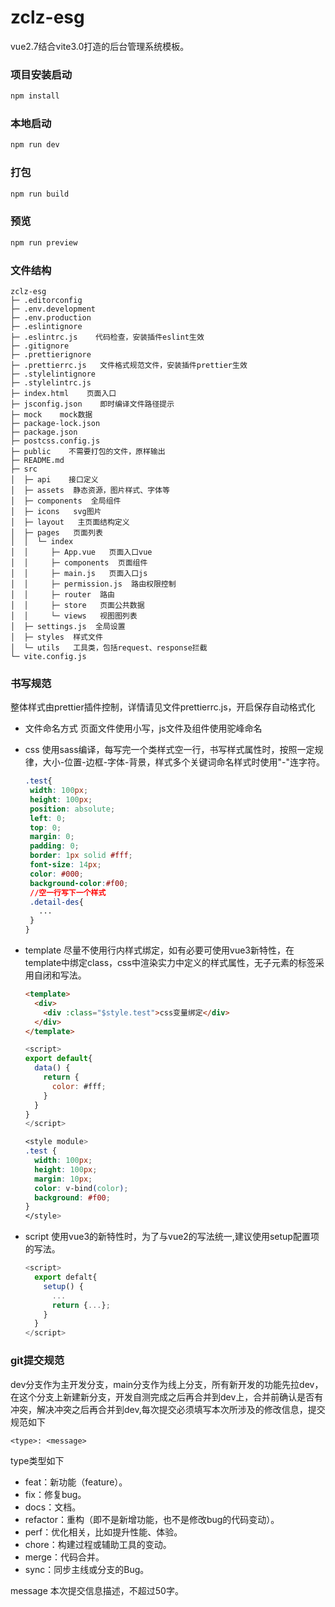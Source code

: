 # zclz-esg

vue2.7结合vite3.0打造的后台管理系统模板。

### 项目安装启动

```sh
npm install
```

### 本地启动

```sh
npm run dev
```

### 打包

```sh
npm run build
```

### 预览

```sh
npm run preview
```

### 文件结构

```
zclz-esg
├─ .editorconfig
├─ .env.development
├─ .env.production
├─ .eslintignore
├─ .eslintrc.js    代码检查，安装插件eslint生效
├─ .gitignore
├─ .prettierignore
├─ .prettierrc.js   文件格式规范文件，安装插件prettier生效
├─ .stylelintignore
├─ .stylelintrc.js
├─ index.html    页面入口
├─ jsconfig.json    即时编译文件路径提示
├─ mock    mock数据
├─ package-lock.json
├─ package.json
├─ postcss.config.js
├─ public    不需要打包的文件，原样输出
├─ README.md
├─ src
│  ├─ api    接口定义
│  ├─ assets  静态资源，图片样式、字体等
│  ├─ components  全局组件
│  ├─ icons   svg图片
│  ├─ layout   主页面结构定义
│  ├─ pages   页面列表
│  │  └─ index
│  │     ├─ App.vue   页面入口vue
│  │     ├─ components  页面组件
│  │     ├─ main.js   页面入口js
│  │     ├─ permission.js  路由权限控制
│  │     ├─ router  路由
│  │     ├─ store   页面公共数据
│  │     └─ views   视图图列表
│  ├─ settings.js  全局设置
│  ├─ styles  样式文件
│  └─ utils   工具类，包括request、response拦截
└─ vite.config.js
```

### 书写规范
整体样式由prettier插件控制，详情请见文件prettierrc.js，开启保存自动格式化
+ 文件命名方式
  页面文件使用小写，js文件及组件使用驼峰命名
+ css
  使用sass编译，每写完一个类样式空一行，书写样式属性时，按照一定规律，大小-位置-边框-字体-背景，样式多个关键词命名样式时使用"-"连字符。
   ```css
   .test{
    width: 100px;
    height: 100px;
    position: absolute;
    left: 0;
    top: 0;
    margin: 0;
    padding: 0;
    border: 1px solid #fff;
    font-size: 14px;
    color: #000;
    background-color:#f00;
    //空一行写下一个样式
    .detail-des{
      ...
    }
   }
   ```

+ template
  尽量不使用行内样式绑定，如有必要可使用vue3新特性，在template中绑定class，css中渲染实力中定义的样式属性，无子元素的标签采用自闭和写法。
  ```html
  <template>
    <div>
      <div :class="$style.test">css变量绑定</div>
    </div>
  </template>
  ```
  ```javascript
  <script>
  export default{
    data() {
      return {
        color: #fff;
      }
    }
  }
  </script>
  ```

  ```css
  <style module>
  .test {
    width: 100px;
    height: 100px;
    margin: 10px;
    color: v-bind(color);
    background: #f00;
  }
  </style>
  ```

+ script
  使用vue3的新特性时，为了与vue2的写法统一,建议使用setup配置项的写法。
  ```javascript
  <script>
    export defalt{
      setup() {
        ...
        return {...};
      }
    }
  </script>
  ```


### git提交规范
dev分支作为主开发分支，main分支作为线上分支，所有新开发的功能先拉dev，在这个分支上新建新分支，开发自测完成之后再合并到dev上，合并前确认是否有冲突，解决冲突之后再合并到dev,每次提交必须填写本次所涉及的修改信息，提交规范如下
```
<type>: <message>
```
type类型如下
+ feat：新功能（feature）。
+ fix：修复bug。
+ docs：文档。
+ refactor：重构（即不是新增功能，也不是修改bug的代码变动）。
+ perf：优化相关，比如提升性能、体验。
+ chore：构建过程或辅助工具的变动。
+ merge：代码合并。
+ sync：同步主线或分支的Bug。
  
message
本次提交信息描述，不超过50字。